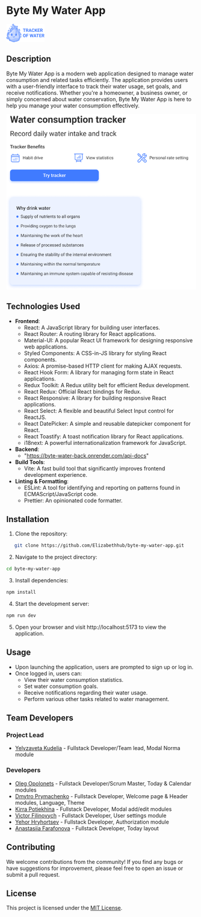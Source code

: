 # Byte My Water App

![Project Logo](./src/images/logo.png)

## Description

Byte My Water App is a modern web application designed to manage water
consumption and related tasks efficiently. The application provides users with a
user-friendly interface to track their water usage, set goals, and receive
notifications. Whether you're a homeowner, a business owner, or simply concerned
about water conservation, Byte My Water App is here to help you manage your
water consumption effectively.

![General description](./src/images/trackFrame.png)

## Technologies Used

- **Frontend**:
  - React: A JavaScript library for building user interfaces.
  - React Router: A routing library for React applications.
  - Material-UI: A popular React UI framework for designing responsive web
    applications.
  - Styled Components: A CSS-in-JS library for styling React components.
  - Axios: A promise-based HTTP client for making AJAX requests.
  - React Hook Form: A library for managing form state in React applications.
  - Redux Toolkit: A Redux utility belt for efficient Redux development.
  - React Redux: Official React bindings for Redux.
  - React Responsive: A library for building responsive React applications.
  - React Select: A flexible and beautiful Select Input control for ReactJS.
  - React DatePicker: A simple and reusable datepicker component for React.
  - React Toastify: A toast notification library for React applications.
  - i18next: A powerful internationalization framework for JavaScript.
- **Backend**:
  - "https://byte-water-back.onrender.com/api-docs"
- **Build Tools**:
  - Vite: A fast build tool that significantly improves frontend development
    experience.
- **Linting & Formatting**:
  - ESLint: A tool for identifying and reporting on patterns found in
    ECMAScript/JavaScript code.
  - Prettier: An opinionated code formatter.

## Installation

1. Clone the repository:

```bash
   git clone https://github.com/Elizabethhub/byte-my-water-app.git
```

2. Navigate to the project directory:

```bash
cd byte-my-water-app
```

3. Install dependencies:

```bash
npm install
```

4. Start the development server:

```bash
npm run dev
```

5. Open your browser and visit http://localhost:5173 to view the application.

## Usage

- Upon launching the application, users are prompted to sign up or log in.
- Once logged in, users can:
  - View their water consumption statistics.
  - Set water consumption goals.
  - Receive notifications regarding their water usage.
  - Perform various other tasks related to water management.

## Team Developers

### Project Lead

- [Yelyzaveta Kudelia](https://github.com/Elizabethhub) - Fullstack
  Developer/Team lead, Modal Norma module

### Developers

- [Oleg Opolonets](https://github.com/Olegopolonets) - Fullstack Developer/Scrum
  Master, Today & Calendar modules
- [Dmytro Prymachenko](https://github.com/DmytroPrymachenko) - Fullstack
  Developer, Welcome page & Header modules, Language, Theme
- [Kirra Potiekhina](https://github.com/Kirra-acc) - Fullstack Developer, Modal
  add/edit modules
- [Victor Filinovych](https://github.com/VictorFil67) - Fullstack Developer,
  User settings module
- [Yehor Hryhortsev](https://github.com/Goldenrash-lab) - Fullstack Developer,
  Authorization module
- [Anastasiia Farafonova](https://github.com/AsyaDev14) - Fullstack Developer,
  Today layout

## Contributing

We welcome contributions from the community! If you find any bugs or have
suggestions for improvement, please feel free to open an issue or submit a pull
request.

## License

This project is licensed under the [MIT License](link_to_license_file).
